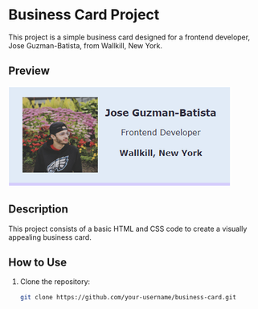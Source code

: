 # Business Card Project

This project is a simple business card designed for a frontend developer, Jose Guzman-Batista, from Wallkill, New York.

## Preview



![Business Card Preview](images/buisness-card.png)

## Description

This project consists of a basic HTML and CSS code to create a visually appealing business card.

## How to Use

1. Clone the repository:

   ```bash
   git clone https://github.com/your-username/business-card.git
